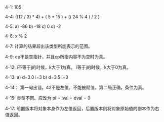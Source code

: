4-1:
105

4-4:
((12 / 3) * 4) + ( 5 * 15 ) + (( 24 % 4 ) / 2 )

4-5:
a) -86    b) -18    c) 0    d) -2

4-6:
x % 2

4-7:
计算的结果超出该类型所能表示的范围。

4-9:
cp不是空指针，并且cp所指内容不为空时为真。

4-12:
i不等于j的时候，k大于1为真。
i等于j的时候，k大于0为真。

4-13:
a) d=3.0 i=3    b) d=3.5 i=3

4-14：
第一句出错，42不是左值，不能被赋值。第二局正确，条件为真。

4-15:
类型不同。应改为 pi = ival = dval = 0

4-17:
前置版本将对象本身作为左值返回，后置版本则将对象原始值的副本作为右值返回。
